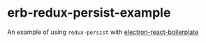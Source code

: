 # erb-redux-persist-example

An example of using `redux-persist` with [electron-react-boilerplate](https://github.com/chentsulin/electron-react-boilerplate)

